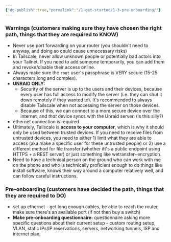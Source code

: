 ```yaml
---
{"dg-publish":true,"permalink":"/1-get-started/1-3-pre-onboarding/"}
---
```



### Warnings (customers making sure they have chosen the right path, things that they are required to KNOW)

- Never use port forwarding on your router (you shouldn't need to anyway, and doing so could cause unnecessary risks)
- In Tailscale, never allow unknown people or potentially bad actors into your Tailnet. If you need to add someone temporarily, you can add them and revoke/disable their access online.
- Always make sure the `root` user's passphrase is VERY secure (15-25 characters long and complex).
- **UNRAID ONLY:**
	- Security of the server is up to the users and their devices, because every user has full access to modify the server (i.e. they can shut it down remotely if they wanted to). It's recommended to always disable Tailscale when not accessing the server on those devices.
	- Because of this, we can connect to a more secure device over the internet, and *that* device syncs with the Unraid server. (Is this silly?)
- ethernet connection is required
- Ultimately, Tailscale is **access to your computer**, which is why it should only be used between trusted devices. If you need to receive files from untrusted devices, you need to either 1) limit what they are able to access (aka make a specific user for these untrusted people) or 2) use a different method for file transfer (whether itt's a public endpoint using HTTPS + a REST server) or just something like wetransfer+encryption.
- Need to have a technical person on the ground who can work with me on the phone and who is technically proficient enough to do things like install software, knows their way around a computer relatively well, and can follow careful instructions.

### Pre-onboarding (customers have decided the path, things that they are required to DO)

- set up ethernet - get long enough cables, be able to reach the router, make sure there's an available port (if not then buy a switch)
- **Make pre-onboarding questionnaire:** questionnaire asking more specific questions about their current setup - custom routing setup, VLAN, static IPs/IP reservations, servers, networking tunnels, ISP and internet plan, 